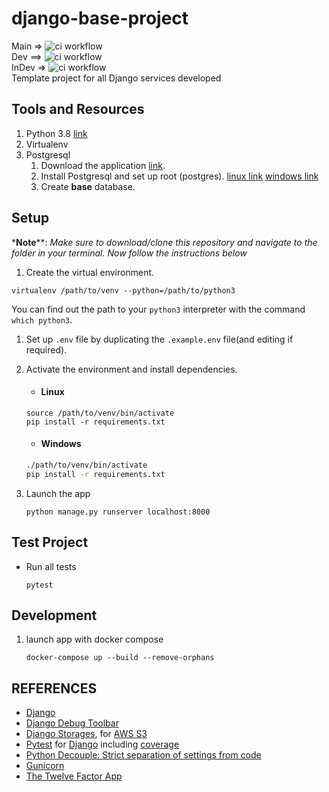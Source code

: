 # django-base-project
Main => ![ci workflow](https://github.com/robotstech/django-base-project/actions/workflows/ci.yml/badge.svg?branch=main) <br>
Dev ==> ![ci workflow](https://github.com/robotstech/django-base-project/actions/workflows/ci.yml/badge.svg?branch=dev) <br>
InDev => ![ci workflow](https://github.com/robotstech/django-base-project/actions/workflows/ci.yml/badge.svg?branch=indev) <br>
Template project for all Django services developed

## Tools and Resources
1. Python 3.8 [link](https://www.python.org/downloads/release/python-387/)
1. Virtualenv
1. Postgresql 
    1. Download the application [link](https://www.enterprisedb.com/downloads/postgres-postgresql-downloads). 
    2. Install Postgresql and set up root (postgres). [linux link](https://www.postgresql.org/download/linux/ubuntu/) [windows link](https://www.postgresqltutorial.com/install-postgresql/)
    3. Create __base__ database.

## Setup
*__Note__**: *Make sure to download/clone this repository and navigate to the folder in your terminal. Now follow the instructions below*

1. Create the virtual environment.
```shell script
virtualenv /path/to/venv --python=/path/to/python3
```
You can find out the path to your `python3` interpreter with the command `which python3`.

1. Set up `.env` file by duplicating the `.example.env` file(and editing if required).

1. Activate the environment and install dependencies.
    - #### Linux
    ```shell script
    source /path/to/venv/bin/activate
    pip install -r requirements.txt
    ```

    - #### Windows
    ```cmd
    ./path/to/venv/bin/activate
    pip install -r requirements.txt
    ```
1. Launch the app
    ```shell script
    python manage.py runserver localhost:8000
    ```

## Test Project
- Run all tests
    ```shell script
    pytest
    ```

## Development
1. launch app with docker compose
   ```shell
   docker-compose up --build --remove-orphans
   ```
   
## REFERENCES
- [Django](https://www.djangoproject.com/start/)
- [Django Debug Toolbar](https://django-debug-toolbar.readthedocs.io/en/latest/)
- [Django Storages](https://django-storages.readthedocs.io/en/latest/), for [AWS S3](https://django-storages.readthedocs.io/en/latest/backends/amazon-S3.html)
- [Pytest](https://docs.pytest.org/en/latest/) for [Django](https://pytest-django.readthedocs.io/en/latest/) including [coverage](https://github.com/pytest-dev/pytest-cov)
- [Python Decouple: Strict separation of settings from code](https://github.com/henriquebastos/python-decouple/)
- [Gunicorn](https://gunicorn.org/)
- [The Twelve Factor App](https://12factor.net/)
